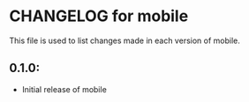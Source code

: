# CHANGELOG for mobile

This file is used to list changes made in each version of mobile.

## 0.1.0:

* Initial release of mobile

